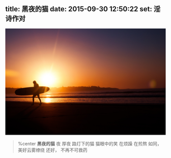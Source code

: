 title: 黑夜的猫
date: 2015-09-30 12:50:22
set: 淫诗作对
---


![黎明cat](/uploads/images/photo-1415931633537-351070d20b81.jpeg "cover")

> %center
> **黑夜的猫**
> 夜
> 厚夜
> 路灯下的猫
> 猫眼中的笑
> 在烦躁
> 在煎熬
> 如同， 美好云雾缭绕
> 还好， 不再不可救药
